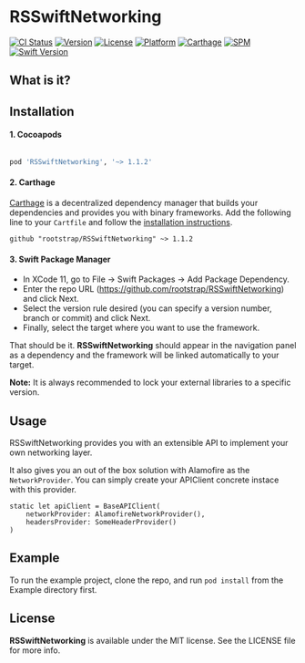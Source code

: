 # RSSwiftNetworking

[![CI Status](https://img.shields.io/travis/rootstrap/RSSwiftNetworking.svg?style=flat)](https://travis-ci.org/rootstrap/RSSwiftNetworking)
[![Version](https://img.shields.io/cocoapods/v/RSSwiftNetworking.svg?style=flat)](https://cocoapods.org/pods/RSSwiftNetworking)
[![License](https://img.shields.io/cocoapods/l/RSSwiftNetworking.svg?style=flat)](https://cocoapods.org/pods/RSSwiftNetworking)
[![Platform](https://img.shields.io/cocoapods/p/RSSwiftNetworking.svg?style=flat)](https://cocoapods.org/pods/RSSwiftNetworking)
[![Carthage](https://img.shields.io/badge/Carthage-compatible-success)](#installation)
[![SPM](https://img.shields.io/badge/SPM-compatible-success)](#installation)
[![Swift Version](https://img.shields.io/badge/Swift%20Version-5.2-orange)](https://cocoapods.org/pods/RSSwiftNetworking)

## What is it?

## Installation

#### 1. Cocoapods

```ruby

pod 'RSSwiftNetworking', '~> 1.1.2'

```

#### 2. Carthage

[Carthage](https://github.com/Carthage/Carthage) is a decentralized dependency manager that builds your dependencies and provides you with binary frameworks.
Add the following line to your `Cartfile` and follow the [installation instructions](https://github.com/Carthage/Carthage#adding-frameworks-to-an-application).

```
github "rootstrap/RSSwiftNetworking" ~> 1.1.2
```

#### 3. Swift Package Manager

- In XCode 11, go to File -> Swift Packages -> Add Package Dependency.
- Enter the repo URL (https://github.com/rootstrap/RSSwiftNetworking) and click Next.
- Select the version rule desired (you can specify a version number, branch or commit) and click Next.
- Finally, select the target where you want to use the framework.

That should be it. **RSSwiftNetworking** should appear in the navigation panel as a dependency and the framework will be linked automatically to your target.


**Note:** It is always recommended to lock your external libraries to a specific version.

## Usage

RSSwiftNetworking provides you with an extensible API to implement your own networking layer.

It also gives you an out of the box solution with Alamofire as the `NetworkProvider`. 
You can simply create your APIClient concrete instace with this provider.

```
static let apiClient = BaseAPIClient(
    networkProvider: AlamofireNetworkProvider(),
    headersProvider: SomeHeaderProvider()
)
```

## Example

To run the example project, clone the repo, and run `pod install` from the Example directory first.


## License

**RSSwiftNetworking** is available under the MIT license. See the LICENSE file for more info.
